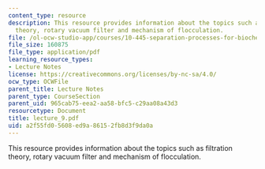 ```yaml
---
content_type: resource
description: This resource provides information about the topics such as filtration
  theory, rotary vacuum filter and mechanism of flocculation.
file: /ol-ocw-studio-app/courses/10-445-separation-processes-for-biochemical-products-summer-2005/a2f55fd05608ed9a86152fb8d3f9da0a_lecture_9.pdf
file_size: 160875
file_type: application/pdf
learning_resource_types:
- Lecture Notes
license: https://creativecommons.org/licenses/by-nc-sa/4.0/
ocw_type: OCWFile
parent_title: Lecture Notes
parent_type: CourseSection
parent_uid: 965cab75-eea2-aa58-bfc5-c29aa08a43d3
resourcetype: Document
title: lecture_9.pdf
uid: a2f55fd0-5608-ed9a-8615-2fb8d3f9da0a
---
```

This resource provides information about the topics such as filtration theory, rotary vacuum filter and mechanism of flocculation.